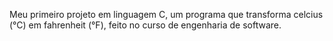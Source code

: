 Meu primeiro projeto em linguagem C, um programa que transforma celcius (°C) em fahrenheit (°F), feito no curso de engenharia de software.
